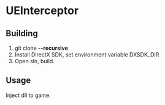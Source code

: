 # UEInterceptor

## Building
1. git clone **--recursive** <THIS REPO>
2. Install DirectX SDK, set environment variable DXSDK_DIR
3. Open sln, build.


## Usage
Inject dll to game.

